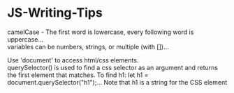 # JS-Writing-Tips
  
camelCase - The first word is lowercase, every following word is uppercase...  
variables can be numbers, strings, or multiple (with [])...  
  
Use 'document' to access html/css elements.  
querySelector() is used to find a css selector as an argument and returns the first element that matches. To find h1: let h1 = document.querySelector("h1");... Note that h1 is a string for the CSS element  
  
